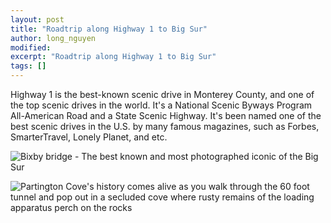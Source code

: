 ```yaml
---
layout: post
title: "Roadtrip along Highway 1 to Big Sur"
author: long_nguyen
modified:
excerpt: "Roadtrip along Highway 1 to Big Sur"
tags: []
---
```

Highway 1 is the best-known scenic drive in Monterey County, and one of the top scenic drives in the world. It's a National Scenic Byways Program All-American Road and a State Scenic Highway. It's been named one of the best scenic drives in the U.S. by many famous magazines, such as Forbes, SmarterTravel, Lonely Planet, and etc.

![Bixby bridge - The best known and most photographed iconic of the Big Sur](https://bit.ly/2XrEBBG "Bixby bridge")

![Partington Cove's history comes alive as you walk through the 60 foot tunnel and pop out in a secluded cove where rusty remains of the loading apparatus perch on the rocks](https://bit.ly/2xwBFJn "Partington Cove")